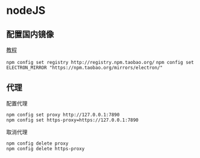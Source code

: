 # nodeJS

## 配置国内镜像

[教程](https://blog.csdn.net/qq_27022241/article/details/107251657)

`npm config set registry http://registry.npm.taobao.org/`
`npm config set ELECTRON_MIRROR "https://npm.taobao.org/mirrors/electron/"`

## 代理

配置代理

```shell
npm config set proxy http://127.0.0.1:7890
npm config set https-proxy=https://127.0.0.1:7890
```

取消代理

```shell
npm config delete proxy
npm config delete https-proxy
```
